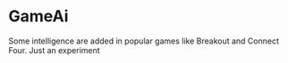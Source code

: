 # GameAi
Some intelligence are added in popular games like Breakout and Connect Four. Just an experiment
